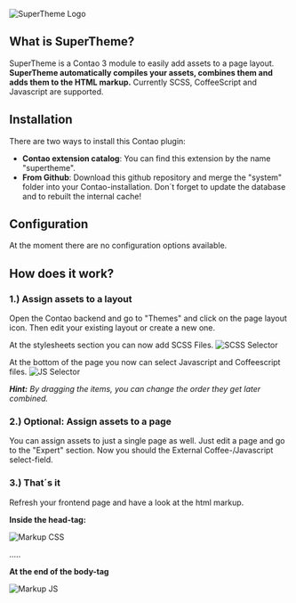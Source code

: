 ![SuperTheme Logo](https://raw.github.com/comolo/contao-supertheme/relaunch/docs/logo-supertheme.png)


## What is SuperTheme?
SuperTheme is a Contao 3 module to easily add assets to a page layout. **SuperTheme automatically compiles your assets, combines them and adds them to the HTML markup.** Currently SCSS, CoffeeScript and Javascript are supported.


## Installation
There are two ways to install this Contao plugin:
*  **Contao extension catalog**: You can find this extension by the name "supertheme".
*  **From Github**: Download this github repository and merge the "system" folder into your Contao-installation. Don´t forget to update the database and to rebuilt the internal cache!


## Configuration
At the moment there are no configuration options available.


## How does it work?

### 1.) Assign assets to a layout
Open the Contao backend and go to "Themes" and click on the page layout icon. 
Then edit your existing layout or create a new one. 

At the stylesheets section you can now add SCSS Files.
![SCSS Selector](https://raw.github.com/comolo/contao-supertheme/relaunch/docs/step1-1.png)

At the bottom of the page you now can select Javascript and Coffeescript files. 
![JS Selector](https://raw.github.com/comolo/contao-supertheme/relaunch/docs/step1-2.png)

***Hint:*** *By dragging the items, you can change the order they get later combined.*


### 2.) Optional: Assign assets to a page
You can assign assets to just a single page as well. Just edit a page and go to the "Expert" section.
Now you should the External Coffee-/Javascript select-field.

### 3.) That´s it
Refresh your frontend page and have a look at the html markup.

**Inside the head-tag:**

![Markup CSS](https://raw.github.com/comolo/contao-supertheme/relaunch/docs/step3-1.png)


.....

**At the end of the body-tag** 


![Markup JS](https://raw.github.com/comolo/contao-supertheme/relaunch/docs/step3-2.png)
